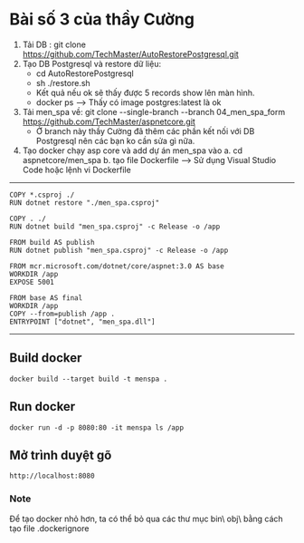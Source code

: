 ﻿# Bài số 3 của thầy Cường
1. Tải DB : 
    git clone https://github.com/TechMaster/AutoRestorePostgresql.git
2. Tạo DB  Postgresql và restore dữ liệu:
    - cd AutoRestorePostgresql
    - sh ./restore.sh
    - Kết quả nếu ok sẽ thấy được 5 records show lên màn hình.
    - docker ps --> Thấy có image postgres:latest là ok
2. Tải men_spa về:
    git clone --single-branch --branch 04_men_spa_form https://github.com/TechMaster/aspnetcore.git
    - Ở branch này thầy Cường đã thêm các phần kết nối với DB Postgresql nên các bạn ko cần sửa gì nữa.
3. Tạo docker chạy asp core và add dự án men_spa vào
    a. cd aspnetcore/men_spa
    b. tạo file Dockerfile --> Sử dụng Visual Studio Code hoặc lệnh vi Dockerfile

***
```shell
COPY *.csproj ./
RUN dotnet restore "./men_spa.csproj"

COPY . ./
RUN dotnet build "men_spa.csproj" -c Release -o /app

FROM build AS publish
RUN dotnet publish "men_spa.csproj" -c Release -o /app

FROM mcr.microsoft.com/dotnet/core/aspnet:3.0 AS base
WORKDIR /app
EXPOSE 5001

FROM base AS final
WORKDIR /app
COPY --from=publish /app .
ENTRYPOINT ["dotnet", "men_spa.dll"]
```
***

## Build docker
    docker build --target build -t menspa .
## Run docker
    docker run -d -p 8080:80 -it menspa ls /app
## Mở trình duyệt gõ 
    http://localhost:8080

### Note
Để tạo docker nhỏ hơn, ta có thể bỏ qua các thư mục bin\ obj\ bằng cách tạo file .dockerignore